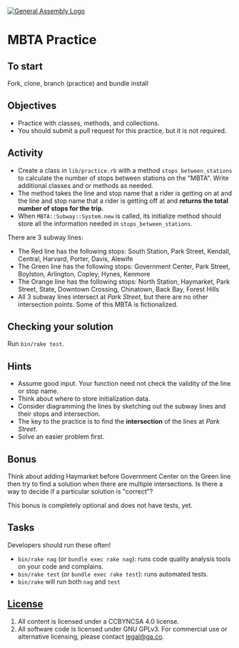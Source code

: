 [![General Assembly Logo](https://camo.githubusercontent.com/1a91b05b8f4d44b5bbfb83abac2b0996d8e26c92/687474703a2f2f692e696d6775722e636f6d2f6b6538555354712e706e67)](https://generalassemb.ly/education/web-development-immersive)

# MBTA Practice

## To start

Fork, clone, branch (practice) and bundle install

## Objectives

-   Practice with classes, methods, and collections.
-   You should submit a pull request for this practice, but it is not required.

## Activity

-   Create a class in `lib/practice.rb` with a method `stops_between_stations`
to calculate the number of stops between stations on the "MBTA".
Write additional classes and or methods as needed.
-   The method takes the line and stop name that a rider is getting on at and
 the line and stop name that a rider is getting off at and **returns the total
  number of stops for the trip**.
-   When `MBTA::Subway::System.new` is called, its initialize method should
 store all the information needed in `stops_between_stations`.

There are 3 subway lines:

-   The Red line has the following stops: South Station, Park Street, Kendall,
 Central, Harvard, Porter, Davis, Alewife
-   The Green line has the following stops: Government Center, Park Street,
 Boylston, Arlington, Copley, Hynes, Kenmore
-   The Orange line has the following stops:  North Station, Haymarket,
Park Street, State, Downtown Crossing, Chinatown, Back Bay, Forest Hills
-   All 3 subway lines intersect at *Park Street*, but there are no other
 intersection points. Some of this MBTA is fictionalized.

## Checking your solution

Run `bin/rake test`.

## Hints

-   Assume good input.  Your function need not check the validity of the line or
    stop name.
-   Think about where to store initialization data.
-   Consider diagramming the lines by sketching out the subway lines and their
    stops and intersection.
-   The key to the practice is to find the **intersection** of the lines at
    *Park Street*.
-   Solve an easier problem first.

## Bonus

Think about adding Haymarket before Government Center on the Green line then try
 to find a solution when there are multiple intersections.
Is there a way to decide if a particular solution is "correct"?

This bonus is completely optional and does not have tests, yet.

## Tasks

Developers should run these often!

-   `bin/rake nag`  (or `bundle exec rake nag`):
    runs code quality analysis tools on your code and complains.
-   `bin/rake test` (or `bundle exec rake test`): runs automated tests.
-   `bin/rake` will run both `nag` and `test`

## [License](LICENSE)

1.  All content is licensed under a CC­BY­NC­SA 4.0 license.
1.  All software code is licensed under GNU GPLv3. For commercial use or
    alternative licensing, please contact legal@ga.co.
